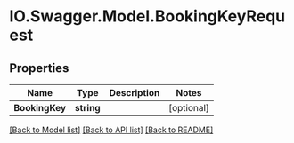# IO.Swagger.Model.BookingKeyRequest
## Properties

Name | Type | Description | Notes
------------ | ------------- | ------------- | -------------
**BookingKey** | **string** |  | [optional] 

[[Back to Model list]](../README.md#documentation-for-models) [[Back to API list]](../README.md#documentation-for-api-endpoints) [[Back to README]](../README.md)

